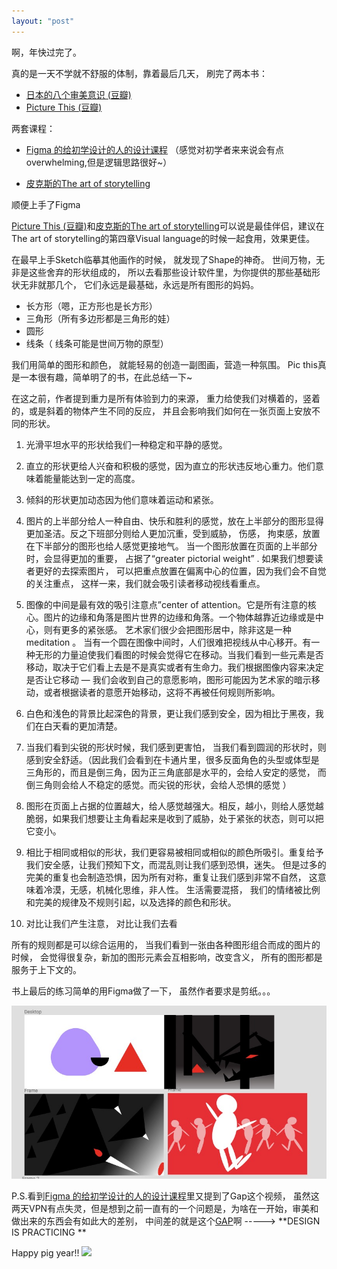 ```yaml
---
layout: "post"
---
```



啊，年快过完了。

真的是一天不学就不舒服的体制，靠着最后几天， 刷完了两本书：

* [日本的八个审美意识 (豆瓣)](https://book.douban.com/subject/25811516/) 
* [Picture This (豆瓣)](https://book.douban.com/subject/1340897/)

两套课程：

* [Figma 的给初学设计的人的设计课程]( https://www.figma.com/resources/learn-design/)
 （感觉对初学者来来说会有点overwhelming,但是逻辑思路很好~）

* [皮克斯的The art of storytelling](https://www.khanacademy.org/partner-content/pixar/storytelling)

顺便上手了Figma

[Picture This (豆瓣)](https://book.douban.com/subject/1340897/)和[皮克斯的The art of storytelling](https://www.khanacademy.org/partner-content/pixar/storytelling)可以说是最佳伴侣，建议在The art of storytelling的第四章Visual language的时候一起食用，效果更佳。 

在最早上手Sketch临摹其他画作的时候， 就发现了Shape的神奇。 世间万物，无非是这些舍弃的形状组成的， 所以去看那些设计软件里，为你提供的那些基础形状无非就那几个， 它们永远是最基础，永远是所有图形的妈妈。

* 长方形（嗯，正方形也是长方形）
* 三角形（所有多边形都是三角形的娃）
* 圆形
* 线条（ 线条可能是世间万物的原型） 


我们用简单的图形和颜色， 就能轻易的创造一副图画，营造一种氛围。 Pic this真是一本很有趣，简单明了的书，在此总结一下~

在这之前，作者提到重力是所有体验到力的来源， 重力给使我们对横着的，竖着的，或是斜着的物体产生不同的反应， 并且会影响我们如何在一张页面上安放不同的形状。 

1. 光滑平坦水平的形状给我们一种稳定和平静的感觉。

2. 直立的形状更给人兴奋和积极的感觉，因为直立的形状违反地心重力。他们意味着能量能达到一定的高度。

3. 倾斜的形状更加动态因为他们意味着运动和紧张。

4. 图片的上半部分给人一种自由、快乐和胜利的感觉，放在上半部分的图形显得更加圣洁。反之下班部分则给人更加沉重，受到威胁， 伤感， 拘束感，放置在下半部分的图形也给人感觉更接地气。 当一个图形放置在页面的上半部分时，会显得更加的重要， 占据了“greater pictorial weight” . 如果我们想要读者更好的去探索图片， 可以把重点放置在偏离中心的位置，因为我们会不自觉的关注重点， 这样一来，我们就会吸引读者移动视线看重点。

5. 图像的中间是最有效的吸引注意点”center of attention。它是所有注意的核心。图片的边缘和角落是图片世界的边缘和角落。一个物体越靠近边缘或是中心，则有更多的紧张感。 艺术家们很少会把图形居中，除非这是一种meditation 。 当有一个圆在图像中间时，人们很难把视线从中心移开。有一种无形的力量迫使我们看图的时候会觉得它在移动。当我们看到一些元素是否移动，取决于它们看上去是不是真实或者有生命力。我们根据图像内容来决定是否让它移动 — 我们会收到自己的意愿影响，图形可能因为艺术家的暗示移动，或者根据读者的意愿开始移动，这将不再被任何规则所影响。 

6. 白色和浅色的背景比起深色的背景，更让我们感到安全，因为相比于黑夜，我们在白天看的更加清楚。

7. 当我们看到尖锐的形状时候，我们感到更害怕， 当我们看到圆润的形状时，则感到安全舒适。（因此我们会看到在卡通片里，很多反面角色的头型或体型是三角形的，而且是倒三角，因为正三角底部是水平的，会给人安定的感觉， 而倒三角则会给人不稳定的感觉。而尖锐的形状，会给人恐惧的感觉 ） 

8. 图形在页面上占据的位置越大，给人感觉越强大。相反，越小，则给人感觉越脆弱，如果我们想要让主角看起来是收到了威胁，处于紧张的状态，则可以把它变小。 

9. 相比于相同或相似的形状，我们更容易被相同或相似的颜色所吸引。重复给予我们安全感，让我们预知下文，而混乱则让我们感到恐惧，迷失。 但是过多的完美的重复也会制造恐惧，因为所有对称，重复让我们感到非常不自然， 这意味着冷漠，无感，机械化思维，非人性。 生活需要混搭， 我们的情绪被比例和完美的规律及不规则引起，以及选择的颜色和形状。

10. 对比让我们产生注意， 对比让我们去看

所有的规则都是可以综合运用的， 当我们看到一张由各种图形组合而成的图片的时候， 会觉得很复杂，新加的图形元素会互相影响，改变含义， 所有的图形都是服务于上下文的。 



书上最后的练习简单的用Figma做了一下， 虽然作者要求是剪纸。。。

![](https://github.com/pandaqr/pandaqr.github.io/blob/master/content/2019/_config.jpg?raw=true)

P.S.看到[Figma 的给初学设计的人的设计课程]( https://www.figma.com/resources/learn-design/)里又提到了Gap这个视频， 虽然这两天VPN有点失灵，但是想到之前一直有的一个问题是，为啥在一开始，审美和做出来的东西会有如此大的差别， 中间差的就是这个[GAP](https://vimeo.com/85040589)啊 -----> **DESIGN IS PRACTICING **



Happy pig year!!
![](https://github.com/pandaqr/pandaqr.github.io/blob/master/content/2019/猪2.png?raw=true)


